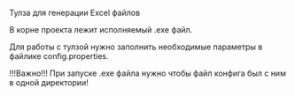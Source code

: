 Тулза для генерации Excel файлов

В корне проекта лежит исполняемый .exe файл.

Для работы с тулзой нужно заполнить необходимые параметры в файлике config.properties.

!!!Важно!!!
При запуске .exe файла нужно чтобы файл конфига был с ним в одной директории!
